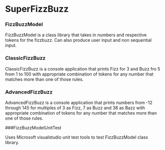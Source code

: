 # SuperFizzBuzz

### FizzBuzzModel

FizzBuzzModel is a class library that takes in numbers and respective tokens for the fizzbuzz. Can also produce user input and non sequential input.

### ClassicFizzBuzz

ClassicFizzBuzz is a console application that prints Fizz for 3 and Buzz fro 5 from 1 to 100 with appropriate combination of tokens for any number that matches more than one of those rules.

### AdvancedFizzBuzz

AdvancedFizzBuzz is a console application that prints numbers from -12 through 145 for multiples of 3 as Fizz, 7 as Buzz and 38 as Bazz with appropriate combination of tokens for any number that matches more than one of those rules.

###FizzBuzzModelUnitTest

Uses Microsoft visualstudio unit test tools to test FizzBuzzModel class library. 
